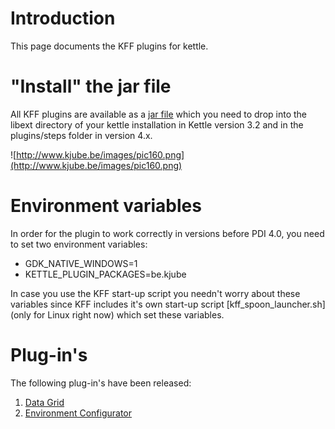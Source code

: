 # Introduction #
This page documents the KFF plugins for kettle.

# "Install" the jar file #
All KFF plugins are available as a [jar file](http://code.google.com/p/kettle-franchise/downloads/list) which you need to drop into the libext directory of your kettle installation in Kettle version 3.2 and in the plugins/steps folder in version 4.x.

![http://www.kjube.be/images/pic160.png](http://www.kjube.be/images/pic160.png)

# Environment variables #
In order for the plugin to work correctly in versions before PDI 4.0, you need to set two environment variables:
  * GDK\_NATIVE\_WINDOWS=1
  * KETTLE\_PLUGIN\_PACKAGES=be.kjube

In case you use the KFF start-up script you needn't worry about these variables since KFF includes it's own start-up script [kff\_spoon\_launcher.sh] (only for Linux right now) which set these variables.

# Plug-in's #
The following plug-in's have been released:
  1. [Data Grid](PluginDataGrid.md)
  1. [Environment Configurator](PluginEnvironmentConfigurator.md)